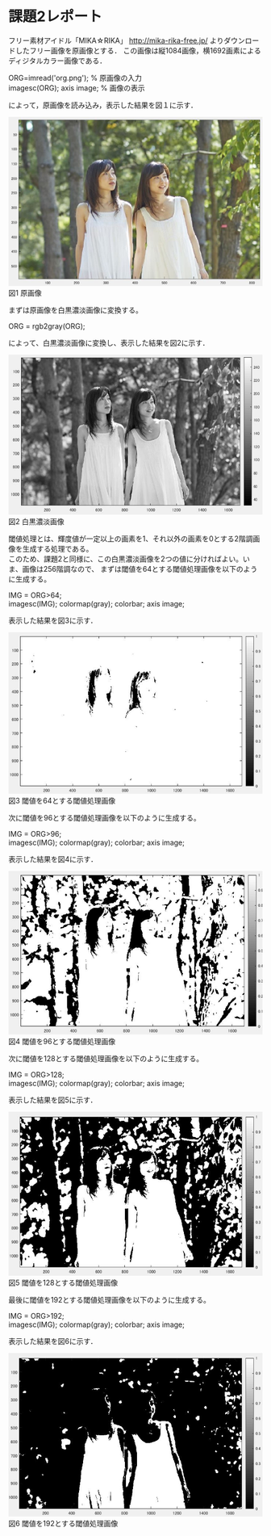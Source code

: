 # 課題2レポート

フリー素材アイドル「MIKA☆RIKA」 http://mika-rika-free.jp/ よりダウンロードしたフリー画像を原画像とする．
この画像は縦1084画像，横1692画素によるディジタルカラー画像である．

ORG=imread('org.png'); % 原画像の入力  
imagesc(ORG); axis image; % 画像の表示

によって，原画像を読み込み，表示した結果を図１に示す．

![原画像](https://github.com/muinus/lecture_image_processing/blob/master/kadai1/kadai1_1.JPG?raw=true)   
図1 原画像


まずは原画像を白黒濃淡画像に変換する。

ORG = rgb2gray(ORG);  

によって、白黒濃淡画像に変換し、表示した結果を図2に示す．

![濃淡画像](https://github.com/muinus/lecture_image_processing/blob/master/kadai3/kadai3_1.JPG?raw=true)   
図2 白黒濃淡画像


閾値処理とは、輝度値が一定以上の画素を1、それ以外の画素を0とする2階調画像を生成する処理である。  
このため、課題2と同様に、この白黒濃淡画像を2つの値に分ければよい。いま、画像は256階調なので、
まずは閾値を64とする閾値処理画像を以下のように生成する。

IMG = ORG>64;  
imagesc(IMG); colormap(gray); colorbar;  axis image;  

表示した結果を図3に示す．

![閾値64画像](https://github.com/muinus/lecture_image_processing/blob/master/kadai3/kadai3_2.JPG?raw=true)   
図3 閾値を64とする閾値処理画像


次に閾値を96とする閾値処理画像を以下のように生成する。

IMG = ORG>96;  
imagesc(IMG); colormap(gray); colorbar;  axis image;  

表示した結果を図4に示す．

![閾値96画像](https://github.com/muinus/lecture_image_processing/blob/master/kadai3/kadai3_3.JPG?raw=true)   
図4 閾値を96とする閾値処理画像


次に閾値を128とする閾値処理画像を以下のように生成する。

IMG = ORG>128;  
imagesc(IMG); colormap(gray); colorbar;  axis image;  

表示した結果を図5に示す．

![閾値128画像](https://github.com/muinus/lecture_image_processing/blob/master/kadai3/kadai3_4.JPG?raw=true)   
図5 閾値を128とする閾値処理画像


最後に閾値を192とする閾値処理画像を以下のように生成する。

IMG = ORG>192;  
imagesc(IMG); colormap(gray); colorbar;  axis image;  

表示した結果を図6に示す．

![閾値192画像](https://github.com/muinus/lecture_image_processing/blob/master/kadai3/kadai3_5.JPG?raw=true)   
図6 閾値を192とする閾値処理画像
